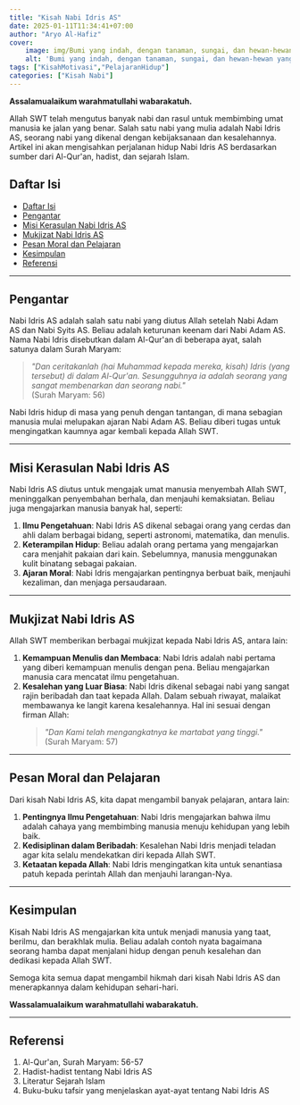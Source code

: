 ```yaml
---
title: "Kisah Nabi Idris AS"
date: 2025-01-11T11:34:41+07:00
author: "Aryo Al-Hafiz"
cover:
    image: img/Bumi yang indah, dengan tanaman, sungai, dan hewan-hewan yang beragam._.jpg
    alt: 'Bumi yang indah, dengan tanaman, sungai, dan hewan-hewan yang beragam'
tags: ["KisahMotivasi","PelajaranHidup"]
categories: ["Kisah Nabi"]
---
```

**Assalamualaikum warahmatullahi wabarakatuh.**  

Allah SWT telah mengutus banyak nabi dan rasul untuk membimbing umat manusia ke jalan yang benar. Salah satu nabi yang mulia adalah Nabi Idris AS, seorang nabi yang dikenal dengan kebijaksanaan dan kesalehannya. Artikel ini akan mengisahkan perjalanan hidup Nabi Idris AS berdasarkan sumber dari Al-Qur'an, hadist, dan sejarah Islam.  

## Daftar Isi  
- [Daftar Isi](#daftar-isi)
- [Pengantar](#pengantar)
- [Misi Kerasulan Nabi Idris AS](#misi-kerasulan-nabi-idris-as)
- [Mukjizat Nabi Idris AS](#mukjizat-nabi-idris-as)
- [Pesan Moral dan Pelajaran](#pesan-moral-dan-pelajaran)
- [Kesimpulan](#kesimpulan)
- [Referensi](#referensi)

---

## Pengantar  

Nabi Idris AS adalah salah satu nabi yang diutus Allah setelah Nabi Adam AS dan Nabi Syits AS. Beliau adalah keturunan keenam dari Nabi Adam AS. Nama Nabi Idris disebutkan dalam Al-Qur'an di beberapa ayat, salah satunya dalam Surah Maryam:  

> _"Dan ceritakanlah (hai Muhammad kepada mereka, kisah) Idris (yang tersebut) di dalam Al-Qur'an. Sesungguhnya ia adalah seorang yang sangat membenarkan dan seorang nabi."_  
(Surah Maryam: 56)  

Nabi Idris hidup di masa yang penuh dengan tantangan, di mana sebagian manusia mulai melupakan ajaran Nabi Adam AS. Beliau diberi tugas untuk mengingatkan kaumnya agar kembali kepada Allah SWT.  

---

## Misi Kerasulan Nabi Idris AS  

Nabi Idris AS diutus untuk mengajak umat manusia menyembah Allah SWT, meninggalkan penyembahan berhala, dan menjauhi kemaksiatan. Beliau juga mengajarkan manusia banyak hal, seperti:  
1. **Ilmu Pengetahuan**: Nabi Idris AS dikenal sebagai orang yang cerdas dan ahli dalam berbagai bidang, seperti astronomi, matematika, dan menulis.  
2. **Keterampilan Hidup**: Beliau adalah orang pertama yang mengajarkan cara menjahit pakaian dari kain. Sebelumnya, manusia menggunakan kulit binatang sebagai pakaian.  
3. **Ajaran Moral**: Nabi Idris mengajarkan pentingnya berbuat baik, menjauhi kezaliman, dan menjaga persaudaraan.  

---

## Mukjizat Nabi Idris AS  

Allah SWT memberikan berbagai mukjizat kepada Nabi Idris AS, antara lain:  
1. **Kemampuan Menulis dan Membaca**: Nabi Idris adalah nabi pertama yang diberi kemampuan menulis dengan pena. Beliau mengajarkan manusia cara mencatat ilmu pengetahuan.  
2. **Kesalehan yang Luar Biasa**: Nabi Idris dikenal sebagai nabi yang sangat rajin beribadah dan taat kepada Allah. Dalam sebuah riwayat, malaikat membawanya ke langit karena kesalehannya. Hal ini sesuai dengan firman Allah:  
   > _"Dan Kami telah mengangkatnya ke martabat yang tinggi."_  
   (Surah Maryam: 57)  

---

## Pesan Moral dan Pelajaran  

Dari kisah Nabi Idris AS, kita dapat mengambil banyak pelajaran, antara lain:  
1. **Pentingnya Ilmu Pengetahuan**: Nabi Idris mengajarkan bahwa ilmu adalah cahaya yang membimbing manusia menuju kehidupan yang lebih baik.  
2. **Kedisiplinan dalam Beribadah**: Kesalehan Nabi Idris menjadi teladan agar kita selalu mendekatkan diri kepada Allah SWT.  
3. **Ketaatan kepada Allah**: Nabi Idris mengingatkan kita untuk senantiasa patuh kepada perintah Allah dan menjauhi larangan-Nya.  

---

## Kesimpulan  

Kisah Nabi Idris AS mengajarkan kita untuk menjadi manusia yang taat, berilmu, dan berakhlak mulia. Beliau adalah contoh nyata bagaimana seorang hamba dapat menjalani hidup dengan penuh kesalehan dan dedikasi kepada Allah SWT.  

Semoga kita semua dapat mengambil hikmah dari kisah Nabi Idris AS dan menerapkannya dalam kehidupan sehari-hari.  

**Wassalamualaikum warahmatullahi wabarakatuh.**  

---

## Referensi  

1. Al-Qur'an, Surah Maryam: 56-57  
2. Hadist-hadist tentang Nabi Idris AS  
3. Literatur Sejarah Islam  
4. Buku-buku tafsir yang menjelaskan ayat-ayat tentang Nabi Idris AS  
